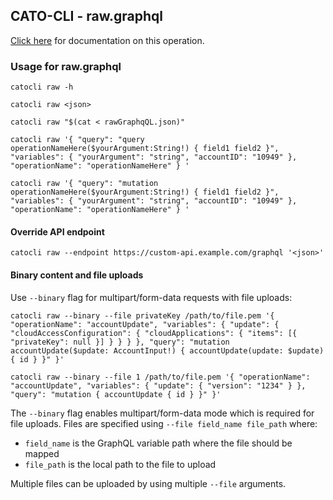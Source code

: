 
## CATO-CLI - raw.graphql
[Click here](https://api.catonetworks.com/documentation/) for documentation on this operation.

### Usage for raw.graphql

`catocli raw -h`

`catocli raw <json>`

`catocli raw "$(cat < rawGraphqQL.json)"`

`catocli raw '{ "query": "query operationNameHere($yourArgument:String!) { field1 field2 }", "variables": { "yourArgument": "string", "accountID": "10949" }, "operationName": "operationNameHere" } '`

`catocli raw '{ "query": "mutation operationNameHere($yourArgument:String!) { field1 field2 }", "variables": { "yourArgument": "string", "accountID": "10949" }, "operationName": "operationNameHere" } '`

#### Override API endpoint

`catocli raw --endpoint https://custom-api.example.com/graphql '<json>'`

#### Binary content and file uploads

Use `--binary` flag for multipart/form-data requests with file uploads:

`catocli raw --binary --file privateKey /path/to/file.pem '{ "operationName": "accountUpdate", "variables": { "update": { "cloudAccessConfiguration": { "cloudApplications": { "items": [{ "privateKey": null }] } } } }, "query": "mutation accountUpdate($update: AccountInput!) { accountUpdate(update: $update) { id } }" }'`

`catocli raw --binary --file 1 /path/to/file.pem '{ "operationName": "accountUpdate", "variables": { "update": { "version": "1234" } }, "query": "mutation { accountUpdate { id } }" }'`

The `--binary` flag enables multipart/form-data mode which is required for file uploads. Files are specified using `--file field_name file_path` where:
- `field_name` is the GraphQL variable path where the file should be mapped
- `file_path` is the local path to the file to upload

Multiple files can be uploaded by using multiple `--file` arguments.
